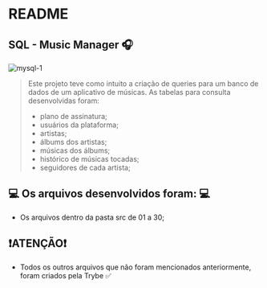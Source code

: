 
# README
## SQL - Music Manager :headphones:
![mysql-1](https://github.com/henriqueAvner/sql-manager-musics/assets/133919307/2e7a153f-f713-4d2c-941d-dd8bbc7bfae9)


> Este projeto teve como intuito a criação de queries para um banco de dados de um aplicativo de músicas. As tabelas para consulta desenvolvidas foram:
>- plano de assinatura;
>- usuários da plataforma;
>- artistas;
>- álbums dos artistas;
>- músicas dos álbums;
>- histórico de músicas tocadas;
>- seguidores de cada artista;
## :computer: Os arquivos desenvolvidos  foram: :computer:
  - Os arquivos dentro da pasta src de 01 a 30;
## :exclamation:ATENÇÃO:exclamation:
 - Todos os outros arquivos que não foram mencionados anteriormente, foram criados pela Trybe :white_check_mark:
